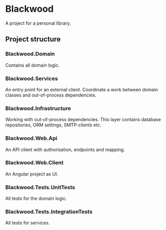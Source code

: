 # Blackwood
A project for a personal library.

## Project structure

### Blackwood.Domain
Contains all domain logic.

### Blackwood.Services
An entry point for an external client.
Coordinate a work between domain classes and out-of-process dependencies.

### Blackwood.Infrastructure
Working with out-of-process dependencies.
This layer contains database repositories, ORM settings, SMTP-clients etc. 

### Blackwood.Web.Api
An API client with authorisation, endpoints and mapping. 

### Blackwood.Web.Client
An Angular project as UI.

### Blackwood.Tests.UnitTests
All tests for the domain logic.

### Blackwood.Tests.IntegrationTests
All tests for services.